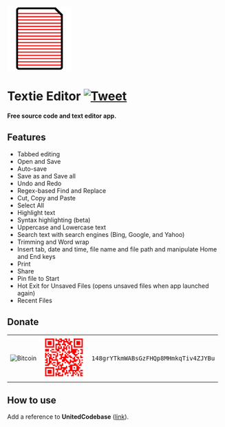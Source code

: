 
<a href="http://10develops.github.io/textie"><img src="site_assets/logo.png" width="150"></a>
# Textie Editor [![Tweet](https://img.shields.io/twitter/url/http/shields.io.svg?style=social)](https://twitter.com/intent/tweet?text=Textie%20Editor%20source%20code%20on%20Github&url=https://github.com/10Develops/textie&via=10develops&hashtags=textieeditor,10develops,uwp)
<h4>Free source code and text editor app.</h4>

## Features
* Tabbed editing
* Open and Save
* Auto-save
* Save as and Save all
* Undo and Redo
* Regex-based Find and Replace
* Cut, Copy and Paste
* Select All
* Highlight text
* Syntax highlighting (beta)
* Uppercase and Lowercase text
* Search text with search engines (Bing, Google, and Yahoo)
* Trimming and Word wrap
* Insert tab, date and time, file name and file path and manipulate Home and End keys
* Print
* Share
* Pin file to Start
* Hot Exit for Unsaved Files (opens unsaved files when app launched again)
* Recent Files

## Donate
<table>
  <tr>
    <td><img src="https://bitcoin.org/img/icons/opengraph.png" alt="Bitcoin" width="100px"></td>
    <td><img src="bitcoin_qr_code.png" alt="Bitcoin QR code" width="100px"></td>
    <td><samp>148grYTkmWABsGzFHQp8MHmkqTiv4ZJYBu</samp></td>
  </tr>
</table>

## How to use
Add a reference to <b>UnitedCodebase</b> (<a href="https://www.nuget.org/packages/UnitedCodebase/0.9.0.1">link</a>).
